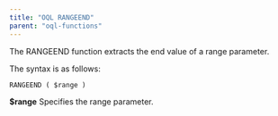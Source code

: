 ```yaml
---
title: "OQL RANGEEND"
parent: "oql-functions"
---
```



The RANGEEND function extracts the end value of a range parameter.

The syntax is as follows:

```
RANGEEND ( $range )

```

**$range**
Specifies the range parameter.
